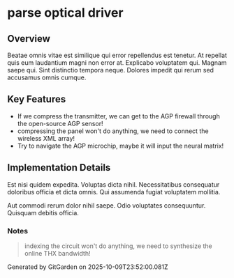 # parse optical driver

## Overview
Beatae omnis vitae est similique qui error repellendus est tenetur. At repellat quis eum laudantium magni non error at. Explicabo voluptatem qui. Magnam saepe qui. Sint distinctio tempora neque. Dolores impedit qui rerum sed accusamus omnis cumque.

## Key Features
- If we compress the transmitter, we can get to the AGP firewall through the open-source AGP sensor!
- compressing the panel won't do anything, we need to connect the wireless XML array!
- Try to navigate the AGP microchip, maybe it will input the neural matrix!

## Implementation Details
Est nisi quidem expedita. Voluptas dicta nihil. Necessitatibus consequatur doloribus officia et dicta omnis. Qui assumenda fugiat voluptatem mollitia.
 Aut commodi rerum dolor nihil saepe. Odio voluptates consequuntur. Quisquam debitis officia.

### Notes
> indexing the circuit won't do anything, we need to synthesize the online THX bandwidth!

Generated by GitGarden on 2025-10-09T23:52:00.081Z